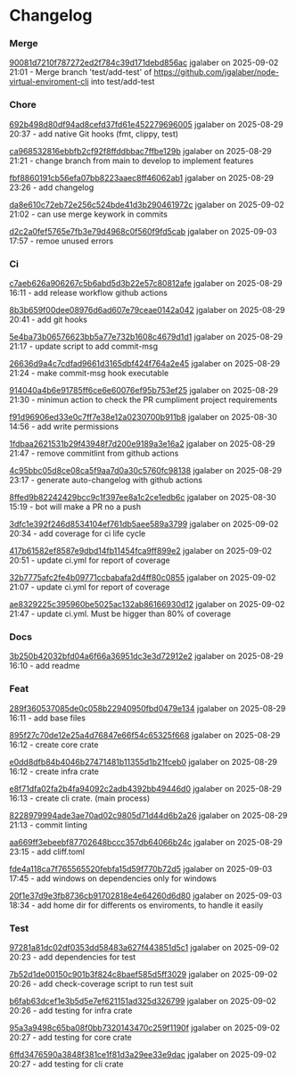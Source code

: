 # Changelog

### Merge

[90081d7210f787272ed2f784c39d171debd856ac](https://github.com/jgalaber/node-virtual-enviroment-cli/commit/90081d7210f787272ed2f784c39d171debd856ac) jgalaber on 2025-09-02 21:01 - Merge branch 'test/add-test' of https://github.com/jgalaber/node-virtual-enviroment-cli into test/add-test


### Chore

[692b498d80df94ad8cefd37fd61e452279696005](https://github.com/jgalaber/node-virtual-enviroment-cli/commit/692b498d80df94ad8cefd37fd61e452279696005) jgalaber on 2025-08-29 20:37 - add native Git hooks (fmt, clippy, test)

[ca968532816ebbfb2cf92f8ffddbbac7ffbe129b](https://github.com/jgalaber/node-virtual-enviroment-cli/commit/ca968532816ebbfb2cf92f8ffddbbac7ffbe129b) jgalaber on 2025-08-29 21:21 - change branch from main to develop to implement features

[fbf8860191cb56efa07bb8223aaec8ff46062ab1](https://github.com/jgalaber/node-virtual-enviroment-cli/commit/fbf8860191cb56efa07bb8223aaec8ff46062ab1) jgalaber on 2025-08-29 23:26 - add changelog

[da8e610c72eb72e256c524bde41d3b290461972c](https://github.com/jgalaber/node-virtual-enviroment-cli/commit/da8e610c72eb72e256c524bde41d3b290461972c) jgalaber on 2025-09-02 21:02 - can use merge keywork in commits

[d2c2a0fef5765e7fb3e79d4968c0f560f9fd5cab](https://github.com/jgalaber/node-virtual-enviroment-cli/commit/d2c2a0fef5765e7fb3e79d4968c0f560f9fd5cab) jgalaber on 2025-09-03 17:57 - remoe unused errors


### Ci

[c7aeb626a906267c5b6abd5d3b22e57c80812afe](https://github.com/jgalaber/node-virtual-enviroment-cli/commit/c7aeb626a906267c5b6abd5d3b22e57c80812afe) jgalaber on 2025-08-29 16:11 - add release workflow github actions

[8b3b659f00dee08976d6ad607e79ceae0142a042](https://github.com/jgalaber/node-virtual-enviroment-cli/commit/8b3b659f00dee08976d6ad607e79ceae0142a042) jgalaber on 2025-08-29 20:41 - add git hooks

[5e4ba73b06576623bb5a77e732b1608c4679d1d1](https://github.com/jgalaber/node-virtual-enviroment-cli/commit/5e4ba73b06576623bb5a77e732b1608c4679d1d1) jgalaber on 2025-08-29 21:17 - update script to add commit-msg

[26636d9a4c7cdfad9661d3165dbf424f764a2e45](https://github.com/jgalaber/node-virtual-enviroment-cli/commit/26636d9a4c7cdfad9661d3165dbf424f764a2e45) jgalaber on 2025-08-29 21:24 - make commit-msg hook executable

[914040a4b6e91785ff6ce6e60076ef95b753ef25](https://github.com/jgalaber/node-virtual-enviroment-cli/commit/914040a4b6e91785ff6ce6e60076ef95b753ef25) jgalaber on 2025-08-29 21:30 - minimun action to check the PR cumpliment project requirements

[f91d96906ed33e0c7ff7e38e12a0230700b911b8](https://github.com/jgalaber/node-virtual-enviroment-cli/commit/f91d96906ed33e0c7ff7e38e12a0230700b911b8) jgalaber on 2025-08-30 14:56 - add write permissions

[1fdbaa2621531b29f43948f7d200e9189a3e16a2](https://github.com/jgalaber/node-virtual-enviroment-cli/commit/1fdbaa2621531b29f43948f7d200e9189a3e16a2) jgalaber on 2025-08-29 21:47 - remove commitlint from github actions

[4c95bbc05d8ce08ca5f9aa7d0a30c5760fc98138](https://github.com/jgalaber/node-virtual-enviroment-cli/commit/4c95bbc05d8ce08ca5f9aa7d0a30c5760fc98138) jgalaber on 2025-08-29 23:17 - generate auto-changelog with github actions

[8ffed9b82242429bcc9c1f397ee8a1c2ce1edb6c](https://github.com/jgalaber/node-virtual-enviroment-cli/commit/8ffed9b82242429bcc9c1f397ee8a1c2ce1edb6c) jgalaber on 2025-08-30 15:19 - bot will make a PR no a push

[3dfc1e392f246d8534104ef761db5aee589a3799](https://github.com/jgalaber/node-virtual-enviroment-cli/commit/3dfc1e392f246d8534104ef761db5aee589a3799) jgalaber on 2025-09-02 20:34 - add coverage for ci life cycle

[417b61582ef8587e9dbd14fb11454fca9ff899e2](https://github.com/jgalaber/node-virtual-enviroment-cli/commit/417b61582ef8587e9dbd14fb11454fca9ff899e2) jgalaber on 2025-09-02 20:51 - update ci.yml for report of coverage

[32b7775afc2fe4b09771ccbabafa2d4ff80c0855](https://github.com/jgalaber/node-virtual-enviroment-cli/commit/32b7775afc2fe4b09771ccbabafa2d4ff80c0855) jgalaber on 2025-09-02 21:07 - update ci.yml for report of coverage

[ae8329225c395960be5025ac132ab86166930d12](https://github.com/jgalaber/node-virtual-enviroment-cli/commit/ae8329225c395960be5025ac132ab86166930d12) jgalaber on 2025-09-02 21:47 - update ci.yml. Must be higger than 80% of coverage


### Docs

[3b250b42032bfd04a6f66a36951dc3e3d72912e2](https://github.com/jgalaber/node-virtual-enviroment-cli/commit/3b250b42032bfd04a6f66a36951dc3e3d72912e2) jgalaber on 2025-08-29 16:10 - add readme


### Feat

[289f360537085de0c058b22940950fbd0479e134](https://github.com/jgalaber/node-virtual-enviroment-cli/commit/289f360537085de0c058b22940950fbd0479e134) jgalaber on 2025-08-29 16:11 - add base files

[895f27c70de12e25a4d76847e66f54c65325f668](https://github.com/jgalaber/node-virtual-enviroment-cli/commit/895f27c70de12e25a4d76847e66f54c65325f668) jgalaber on 2025-08-29 16:12 - create core crate

[e0dd8dfb84b4046b27471481b11355d1b21fceb0](https://github.com/jgalaber/node-virtual-enviroment-cli/commit/e0dd8dfb84b4046b27471481b11355d1b21fceb0) jgalaber on 2025-08-29 16:12 - create infra crate

[e8f71dfa02fa2b4fa94092c2adb4392bb49446d0](https://github.com/jgalaber/node-virtual-enviroment-cli/commit/e8f71dfa02fa2b4fa94092c2adb4392bb49446d0) jgalaber on 2025-08-29 16:13 - create cli crate. (main process)

[8228979994ade3ae70ad02c9805d71d44d6b2a26](https://github.com/jgalaber/node-virtual-enviroment-cli/commit/8228979994ade3ae70ad02c9805d71d44d6b2a26) jgalaber on 2025-08-29 21:13 - commit linting

[aa669ff3ebeebf87702648bccc357db64066b24c](https://github.com/jgalaber/node-virtual-enviroment-cli/commit/aa669ff3ebeebf87702648bccc357db64066b24c) jgalaber on 2025-08-29 23:15 - add cliff.toml

[fde4a118ca7f765565520febfa15d59f770b72d5](https://github.com/jgalaber/node-virtual-enviroment-cli/commit/fde4a118ca7f765565520febfa15d59f770b72d5) jgalaber on 2025-09-03 17:45 - add windows on dependencies only for windows

[20f1e37d9e3fb8736cb91702818e4e64260d6d80](https://github.com/jgalaber/node-virtual-enviroment-cli/commit/20f1e37d9e3fb8736cb91702818e4e64260d6d80) jgalaber on 2025-09-03 18:34 - add home dir for differents os enviroments, to handle it easily


### Test

[97281a81dc02df0353dd58483a627f443851d5c1](https://github.com/jgalaber/node-virtual-enviroment-cli/commit/97281a81dc02df0353dd58483a627f443851d5c1) jgalaber on 2025-09-02 20:23 - add dependencies for test

[7b52d1de00150c901b3f824c8baef585d5ff3029](https://github.com/jgalaber/node-virtual-enviroment-cli/commit/7b52d1de00150c901b3f824c8baef585d5ff3029) jgalaber on 2025-09-02 20:26 - add check-coverage script to run test suit

[b6fab63dcef1e3b5d5e7ef621151ad325d326799](https://github.com/jgalaber/node-virtual-enviroment-cli/commit/b6fab63dcef1e3b5d5e7ef621151ad325d326799) jgalaber on 2025-09-02 20:26 - add testing for infra crate

[95a3a9498c65ba08f0bb7320143470c259f1190f](https://github.com/jgalaber/node-virtual-enviroment-cli/commit/95a3a9498c65ba08f0bb7320143470c259f1190f) jgalaber on 2025-09-02 20:27 - add testing for core crate

[6ffd3476590a3848f381ce1f81d3a29ee33e9dac](https://github.com/jgalaber/node-virtual-enviroment-cli/commit/6ffd3476590a3848f381ce1f81d3a29ee33e9dac) jgalaber on 2025-09-02 20:27 - add testing for cli crate


